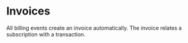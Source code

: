 # Invoices

All billing events create an invoice automatically. The invoice relates a subscription with a transaction.
